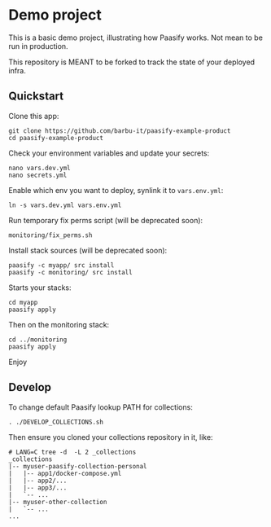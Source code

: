 # Demo project

This is a basic demo project, illustrating how Paasify works. Not mean to be run in production.

This repository is MEANT to be forked to track the state of your deployed infra.


## Quickstart

Clone this app:
```
git clone https://github.com/barbu-it/paasify-example-product
cd paasify-example-product
```

Check your environment variables and update your secrets:
```
nano vars.dev.yml
nano secrets.yml
```

Enable which env you want to deploy, synlink it to `vars.env.yml`:
```
ln -s vars.dev.yml vars.env.yml
```

Run temporary fix perms script (will be deprecated soon):
```
monitoring/fix_perms.sh
```

Install stack sources (will be deprecated soon):
```
paasify -c myapp/ src install
paasify -c monitoring/ src install
```


Starts your stacks:
```
cd myapp
paasify apply
```

Then on the monitoring stack:
```
cd ../monitoring
paasify apply
```

Enjoy

## Develop

To change default Paasify lookup PATH for collections:
```
. ./DEVELOP_COLLECTIONS.sh
```

Then ensure you cloned your collections repository in it, like:
```
# LANG=C tree -d  -L 2 _collections
_collections
|-- myuser-paasify-collection-personal
|   |-- app1/docker-compose.yml
|   |-- app2/...
|   |-- app3/...
|   `-- ...
|-- myuser-other-collection
|   `-- ...
...
```


